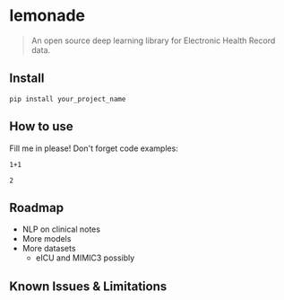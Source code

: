 # lemonade
> An open source deep learning library for Electronic Health Record data.


## Install

`pip install your_project_name`

## How to use

Fill me in please! Don't forget code examples:

```
1+1
```




    2



## Roadmap

- NLP on clinical notes
- More models
- More datasets
    - eICU and MIMIC3 possibly

## Known Issues & Limitations
